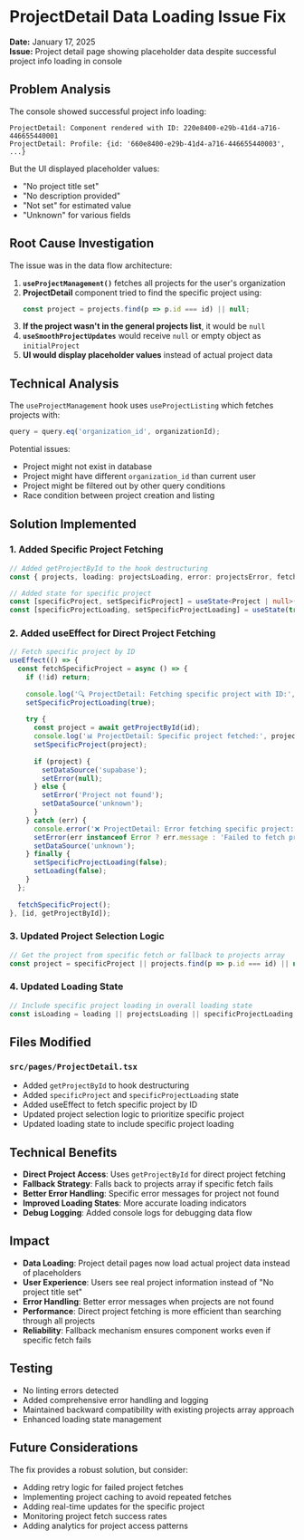 # ProjectDetail Data Loading Issue Fix

**Date:** January 17, 2025  
**Issue:** Project detail page showing placeholder data despite successful project info loading in console

## Problem Analysis

The console showed successful project info loading:
```
ProjectDetail: Component rendered with ID: 220e8400-e29b-41d4-a716-446655440001
ProjectDetail: Profile: {id: '660e8400-e29b-41d4-a716-446655440003', ...}
```

But the UI displayed placeholder values:
- "No project title set"
- "No description provided" 
- "Not set" for estimated value
- "Unknown" for various fields

## Root Cause Investigation

The issue was in the data flow architecture:

1. **`useProjectManagement()`** fetches all projects for the user's organization
2. **ProjectDetail** component tried to find the specific project using:
   ```typescript
   const project = projects.find(p => p.id === id) || null;
   ```
3. **If the project wasn't in the general projects list**, it would be `null`
4. **`useSmoothProjectUpdates`** would receive `null` or empty object as `initialProject`
5. **UI would display placeholder values** instead of actual project data

## Technical Analysis

The `useProjectManagement` hook uses `useProjectListing` which fetches projects with:
```typescript
query = query.eq('organization_id', organizationId);
```

Potential issues:
- Project might not exist in database
- Project might have different `organization_id` than current user
- Project might be filtered out by other query conditions
- Race condition between project creation and listing

## Solution Implemented

### 1. Added Specific Project Fetching
```typescript
// Added getProjectById to the hook destructuring
const { projects, loading: projectsLoading, error: projectsError, fetchProjects, ensureProjectSubscription, getProjectById } = useProjectManagement();

// Added state for specific project
const [specificProject, setSpecificProject] = useState<Project | null>(null);
const [specificProjectLoading, setSpecificProjectLoading] = useState(true);
```

### 2. Added useEffect for Direct Project Fetching
```typescript
// Fetch specific project by ID
useEffect(() => {
  const fetchSpecificProject = async () => {
    if (!id) return;
    
    console.log('🔍 ProjectDetail: Fetching specific project with ID:', id);
    setSpecificProjectLoading(true);
    
    try {
      const project = await getProjectById(id);
      console.log('📊 ProjectDetail: Specific project fetched:', project);
      setSpecificProject(project);
      
      if (project) {
        setDataSource('supabase');
        setError(null);
      } else {
        setError('Project not found');
        setDataSource('unknown');
      }
    } catch (err) {
      console.error('❌ ProjectDetail: Error fetching specific project:', err);
      setError(err instanceof Error ? err.message : 'Failed to fetch project');
      setDataSource('unknown');
    } finally {
      setSpecificProjectLoading(false);
      setLoading(false);
    }
  };
  
  fetchSpecificProject();
}, [id, getProjectById]);
```

### 3. Updated Project Selection Logic
```typescript
// Get the project from specific fetch or fallback to projects array
const project = specificProject || projects.find(p => p.id === id) || null;
```

### 4. Updated Loading State
```typescript
// Include specific project loading in overall loading state
const isLoading = loading || projectsLoading || specificProjectLoading || !project;
```

## Files Modified

### `src/pages/ProjectDetail.tsx`
- Added `getProjectById` to hook destructuring
- Added `specificProject` and `specificProjectLoading` state
- Added useEffect to fetch specific project by ID
- Updated project selection logic to prioritize specific project
- Updated loading state to include specific project loading

## Technical Benefits

- **Direct Project Access**: Uses `getProjectById` for direct project fetching
- **Fallback Strategy**: Falls back to projects array if specific fetch fails
- **Better Error Handling**: Specific error messages for project not found
- **Improved Loading States**: More accurate loading indicators
- **Debug Logging**: Added console logs for debugging data flow

## Impact

- **Data Loading**: Project detail pages now load actual project data instead of placeholders
- **User Experience**: Users see real project information instead of "No project title set"
- **Error Handling**: Better error messages when projects are not found
- **Performance**: Direct project fetching is more efficient than searching through all projects
- **Reliability**: Fallback mechanism ensures component works even if specific fetch fails

## Testing

- No linting errors detected
- Added comprehensive error handling and logging
- Maintained backward compatibility with existing projects array approach
- Enhanced loading state management

## Future Considerations

The fix provides a robust solution, but consider:
- Adding retry logic for failed project fetches
- Implementing project caching to avoid repeated fetches
- Adding real-time updates for the specific project
- Monitoring project fetch success rates
- Adding analytics for project access patterns

